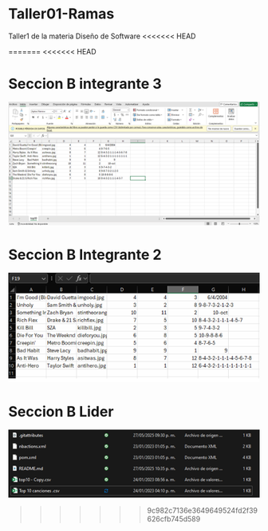 # Taller01-Ramas
Taller1 de la materia Diseño de Software
<<<<<<< HEAD



=======
<<<<<<< HEAD
# Seccion B integrante 3
![alt text](image.png)
# Seccion B Integrante 2
![alt text](ordenamiento.PNG)
# Seccion B Lider
![alt text](captura.png)

>>>>>>> 9c982c7136e3649649524fd2f39626cfb745d589
